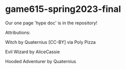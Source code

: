 # game615-spring2023-final

Our one page 'hype doc' is in the repository!


Attributions:

Witch by Quaternius [CC-BY] via Poly Pizza

Evil Wizard by AliceCassie

Hooded Adventurer by Quaternius
